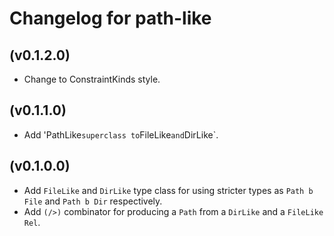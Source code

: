 # Changelog for path-like

## (v0.1.2.0)

* Change to ConstraintKinds style.

## (v0.1.1.0)

* Add 'PathLike` superclass to `FileLike` and `DirLike`.

## (v0.1.0.0)

* Add `FileLike` and `DirLike` type class for using stricter types as `Path b File` and `Path b Dir` respectively.
* Add `(/>)` combinator for producing a `Path` from a `DirLike` and a `FileLike Rel`.
